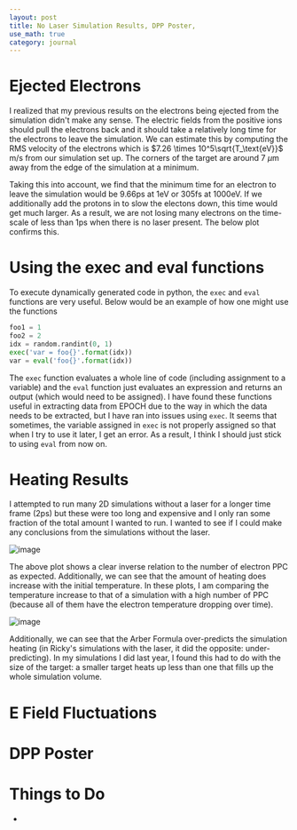 ```yaml
---
layout: post
title: No Laser Simulation Results, DPP Poster, 
use_math: true
category: journal
---
```


# Ejected Electrons

I realized that my previous results on the electrons being ejected from the simulation didn't make any sense. The electric fields from the positive ions should pull the electrons back and it should take a relatively long time for the electrons to leave the simulation.
We can estimate this by computing the RMS velocity of the electrons which is $7.26 \times 10^5\sqrt{T_\text{eV}}$ m/s from our simulation set up. The corners of the target are around 7 $\mu$m away from the edge of the simulation at a minimum.

Taking this into account, we find that the minimum time for an electron to leave the simulation would be 9.66ps at 1eV or 305fs at 1000eV. If we additionally add the protons in to slow the electons down, this time would get much larger.
As a result, we are not losing many electrons on the time-scale of less than 1ps when there is no laser present. The below plot confirms this.

# Using the exec and eval functions

To execute dynamically generated code in python, the `exec` and `eval` functions are very useful. Below would be an example of how one might use the functions

```python
foo1 = 1
foo2 = 2
idx = random.randint(0, 1)
exec('var = foo{}'.format(idx))
var = eval('foo{}'.format(idx))
```

The `exec` function evaluates a whole line of code (including assignment to a variable) and the `eval` function just evaluates an expression and returns an output (which would need to be assigned). 
I have found these functions useful in extracting data from EPOCH due to the way in which the data needs to be extracted, but I have ran into issues using `exec`.
It seems that sometimes, the variable assigned in `exec` is not properly assigned so that when I try to use it later, I get an error. As a result, I think I should just stick to using `eval` from now on.

# Heating Results
I attempted to run many 2D simulations without a laser for a longer time frame (2ps) but these were too long and expensive and I only ran some fraction of the total amount I wanted to run. I wanted to see if I could make any conclusions from the simulations without the laser.

![image](https://github.com/ronak-n-desai/ronak-n-desai.github.io/assets/98538788/3a5ac5dd-9f12-4b85-9aea-c93fd8d8c559)

The above plot shows a clear inverse relation to the number of electron PPC as expected. Additionally, we can see that the amount of heating does increase with the initial temperature. In these plots, I am comparing the temperature increase to that of a simulation with a high number of PPC (because all of them have the electron temperature dropping over time). 

![image](https://github.com/ronak-n-desai/ronak-n-desai.github.io/assets/98538788/f4611856-956d-4b95-a67f-dbe14c708975)

Additionally, we can see that the Arber Formula over-predicts the simulation heating (in Ricky's simulations with the laser, it did the opposite: under-predicting). In my simulations I did last year, I found this had to do with the size of the target: a smaller target heats up less than one that fills up the whole simulation volume. 

# E Field Fluctuations
<!-- https://phys.libretexts.org/Bookshelves/Thermodynamics_and_Statistical_Mechanics/Essential_Graduate_Physics_-_Statistical_Mechanics_(Likharev)/05%3A_Fluctuations/5.01%3A_Characterization_of_fluctuations -->


# DPP Poster

# Things to Do
- 
